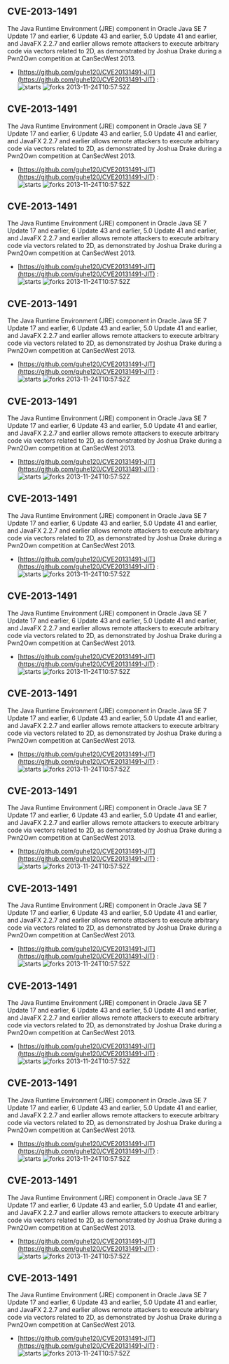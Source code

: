 ## CVE-2013-1491
 The Java Runtime Environment (JRE) component in Oracle Java SE 7 Update 17 and earlier, 6 Update 43 and earlier, 5.0 Update 41 and earlier, and JavaFX 2.2.7 and earlier allows remote attackers to execute arbitrary code via vectors related to 2D, as demonstrated by Joshua Drake during a Pwn2Own competition at CanSecWest 2013.

- [https://github.com/guhe120/CVE20131491-JIT](https://github.com/guhe120/CVE20131491-JIT) :  
![starts](https://img.shields.io/github/stars/guhe120/CVE20131491-JIT.svg) 
![forks](https://img.shields.io/github/forks/guhe120/CVE20131491-JIT.svg) 
2013-11-24T10:57:52Z

## CVE-2013-1491
 The Java Runtime Environment (JRE) component in Oracle Java SE 7 Update 17 and earlier, 6 Update 43 and earlier, 5.0 Update 41 and earlier, and JavaFX 2.2.7 and earlier allows remote attackers to execute arbitrary code via vectors related to 2D, as demonstrated by Joshua Drake during a Pwn2Own competition at CanSecWest 2013.

- [https://github.com/guhe120/CVE20131491-JIT](https://github.com/guhe120/CVE20131491-JIT) :  
![starts](https://img.shields.io/github/stars/guhe120/CVE20131491-JIT.svg) 
![forks](https://img.shields.io/github/forks/guhe120/CVE20131491-JIT.svg) 
2013-11-24T10:57:52Z

## CVE-2013-1491
 The Java Runtime Environment (JRE) component in Oracle Java SE 7 Update 17 and earlier, 6 Update 43 and earlier, 5.0 Update 41 and earlier, and JavaFX 2.2.7 and earlier allows remote attackers to execute arbitrary code via vectors related to 2D, as demonstrated by Joshua Drake during a Pwn2Own competition at CanSecWest 2013.

- [https://github.com/guhe120/CVE20131491-JIT](https://github.com/guhe120/CVE20131491-JIT) :  
![starts](https://img.shields.io/github/stars/guhe120/CVE20131491-JIT.svg) 
![forks](https://img.shields.io/github/forks/guhe120/CVE20131491-JIT.svg) 
2013-11-24T10:57:52Z

## CVE-2013-1491
 The Java Runtime Environment (JRE) component in Oracle Java SE 7 Update 17 and earlier, 6 Update 43 and earlier, 5.0 Update 41 and earlier, and JavaFX 2.2.7 and earlier allows remote attackers to execute arbitrary code via vectors related to 2D, as demonstrated by Joshua Drake during a Pwn2Own competition at CanSecWest 2013.

- [https://github.com/guhe120/CVE20131491-JIT](https://github.com/guhe120/CVE20131491-JIT) :  
![starts](https://img.shields.io/github/stars/guhe120/CVE20131491-JIT.svg) 
![forks](https://img.shields.io/github/forks/guhe120/CVE20131491-JIT.svg) 
2013-11-24T10:57:52Z

## CVE-2013-1491
 The Java Runtime Environment (JRE) component in Oracle Java SE 7 Update 17 and earlier, 6 Update 43 and earlier, 5.0 Update 41 and earlier, and JavaFX 2.2.7 and earlier allows remote attackers to execute arbitrary code via vectors related to 2D, as demonstrated by Joshua Drake during a Pwn2Own competition at CanSecWest 2013.

- [https://github.com/guhe120/CVE20131491-JIT](https://github.com/guhe120/CVE20131491-JIT) :  
![starts](https://img.shields.io/github/stars/guhe120/CVE20131491-JIT.svg) 
![forks](https://img.shields.io/github/forks/guhe120/CVE20131491-JIT.svg) 
2013-11-24T10:57:52Z

## CVE-2013-1491
 The Java Runtime Environment (JRE) component in Oracle Java SE 7 Update 17 and earlier, 6 Update 43 and earlier, 5.0 Update 41 and earlier, and JavaFX 2.2.7 and earlier allows remote attackers to execute arbitrary code via vectors related to 2D, as demonstrated by Joshua Drake during a Pwn2Own competition at CanSecWest 2013.

- [https://github.com/guhe120/CVE20131491-JIT](https://github.com/guhe120/CVE20131491-JIT) :  
![starts](https://img.shields.io/github/stars/guhe120/CVE20131491-JIT.svg) 
![forks](https://img.shields.io/github/forks/guhe120/CVE20131491-JIT.svg) 
2013-11-24T10:57:52Z

## CVE-2013-1491
 The Java Runtime Environment (JRE) component in Oracle Java SE 7 Update 17 and earlier, 6 Update 43 and earlier, 5.0 Update 41 and earlier, and JavaFX 2.2.7 and earlier allows remote attackers to execute arbitrary code via vectors related to 2D, as demonstrated by Joshua Drake during a Pwn2Own competition at CanSecWest 2013.

- [https://github.com/guhe120/CVE20131491-JIT](https://github.com/guhe120/CVE20131491-JIT) :  
![starts](https://img.shields.io/github/stars/guhe120/CVE20131491-JIT.svg) 
![forks](https://img.shields.io/github/forks/guhe120/CVE20131491-JIT.svg) 
2013-11-24T10:57:52Z

## CVE-2013-1491
 The Java Runtime Environment (JRE) component in Oracle Java SE 7 Update 17 and earlier, 6 Update 43 and earlier, 5.0 Update 41 and earlier, and JavaFX 2.2.7 and earlier allows remote attackers to execute arbitrary code via vectors related to 2D, as demonstrated by Joshua Drake during a Pwn2Own competition at CanSecWest 2013.

- [https://github.com/guhe120/CVE20131491-JIT](https://github.com/guhe120/CVE20131491-JIT) :  
![starts](https://img.shields.io/github/stars/guhe120/CVE20131491-JIT.svg) 
![forks](https://img.shields.io/github/forks/guhe120/CVE20131491-JIT.svg) 
2013-11-24T10:57:52Z

## CVE-2013-1491
 The Java Runtime Environment (JRE) component in Oracle Java SE 7 Update 17 and earlier, 6 Update 43 and earlier, 5.0 Update 41 and earlier, and JavaFX 2.2.7 and earlier allows remote attackers to execute arbitrary code via vectors related to 2D, as demonstrated by Joshua Drake during a Pwn2Own competition at CanSecWest 2013.

- [https://github.com/guhe120/CVE20131491-JIT](https://github.com/guhe120/CVE20131491-JIT) :  
![starts](https://img.shields.io/github/stars/guhe120/CVE20131491-JIT.svg) 
![forks](https://img.shields.io/github/forks/guhe120/CVE20131491-JIT.svg) 
2013-11-24T10:57:52Z

## CVE-2013-1491
 The Java Runtime Environment (JRE) component in Oracle Java SE 7 Update 17 and earlier, 6 Update 43 and earlier, 5.0 Update 41 and earlier, and JavaFX 2.2.7 and earlier allows remote attackers to execute arbitrary code via vectors related to 2D, as demonstrated by Joshua Drake during a Pwn2Own competition at CanSecWest 2013.

- [https://github.com/guhe120/CVE20131491-JIT](https://github.com/guhe120/CVE20131491-JIT) :  
![starts](https://img.shields.io/github/stars/guhe120/CVE20131491-JIT.svg) 
![forks](https://img.shields.io/github/forks/guhe120/CVE20131491-JIT.svg) 
2013-11-24T10:57:52Z

## CVE-2013-1491
 The Java Runtime Environment (JRE) component in Oracle Java SE 7 Update 17 and earlier, 6 Update 43 and earlier, 5.0 Update 41 and earlier, and JavaFX 2.2.7 and earlier allows remote attackers to execute arbitrary code via vectors related to 2D, as demonstrated by Joshua Drake during a Pwn2Own competition at CanSecWest 2013.

- [https://github.com/guhe120/CVE20131491-JIT](https://github.com/guhe120/CVE20131491-JIT) :  
![starts](https://img.shields.io/github/stars/guhe120/CVE20131491-JIT.svg) 
![forks](https://img.shields.io/github/forks/guhe120/CVE20131491-JIT.svg) 
2013-11-24T10:57:52Z

## CVE-2013-1491
 The Java Runtime Environment (JRE) component in Oracle Java SE 7 Update 17 and earlier, 6 Update 43 and earlier, 5.0 Update 41 and earlier, and JavaFX 2.2.7 and earlier allows remote attackers to execute arbitrary code via vectors related to 2D, as demonstrated by Joshua Drake during a Pwn2Own competition at CanSecWest 2013.

- [https://github.com/guhe120/CVE20131491-JIT](https://github.com/guhe120/CVE20131491-JIT) :  
![starts](https://img.shields.io/github/stars/guhe120/CVE20131491-JIT.svg) 
![forks](https://img.shields.io/github/forks/guhe120/CVE20131491-JIT.svg) 
2013-11-24T10:57:52Z

## CVE-2013-1491
 The Java Runtime Environment (JRE) component in Oracle Java SE 7 Update 17 and earlier, 6 Update 43 and earlier, 5.0 Update 41 and earlier, and JavaFX 2.2.7 and earlier allows remote attackers to execute arbitrary code via vectors related to 2D, as demonstrated by Joshua Drake during a Pwn2Own competition at CanSecWest 2013.

- [https://github.com/guhe120/CVE20131491-JIT](https://github.com/guhe120/CVE20131491-JIT) :  
![starts](https://img.shields.io/github/stars/guhe120/CVE20131491-JIT.svg) 
![forks](https://img.shields.io/github/forks/guhe120/CVE20131491-JIT.svg) 
2013-11-24T10:57:52Z

## CVE-2013-1491
 The Java Runtime Environment (JRE) component in Oracle Java SE 7 Update 17 and earlier, 6 Update 43 and earlier, 5.0 Update 41 and earlier, and JavaFX 2.2.7 and earlier allows remote attackers to execute arbitrary code via vectors related to 2D, as demonstrated by Joshua Drake during a Pwn2Own competition at CanSecWest 2013.

- [https://github.com/guhe120/CVE20131491-JIT](https://github.com/guhe120/CVE20131491-JIT) :  
![starts](https://img.shields.io/github/stars/guhe120/CVE20131491-JIT.svg) 
![forks](https://img.shields.io/github/forks/guhe120/CVE20131491-JIT.svg) 
2013-11-24T10:57:52Z

